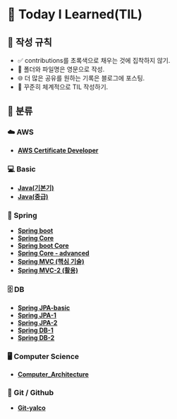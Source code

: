 # 📘 Today I Learned(TIL)
## 📜 작성 규칙
- ✅ contributions를 초록색으로 채우는 것에 집착하지 않기.
- 📂 폴더와 파일명은 영문으로 작성.
- 🌐 더 많은 공유를 원하는 기록은 블로그에 포스팅.
- 📅 꾸준히 체계적으로 TIL 작성하기.
## 📂 분류
### ☁️ AWS
- [**AWS Certificate Developer**](TIL/AWS-Associate/README.md)
### 💻 Basic
- [**Java(기본기)**](TIL/Java-basic/README.md)
- [**Java(중급)**](TIL/Java-mid1/README.md)
### 🌱 Spring
- [**Spring boot**](TIL/Spring-boot/README.md)
- [**Spring Core**](TIL/Spring-Core/README.md)
- [**Spring boot Core**](TIL/Spring-boot-core/README.md)
- [**Spring Core - advanced**](TIL/Spring-advanced/README.md)
- [**Spring MVC (핵심 기술)**](TIL/Spring-MVC/README.md)
- [**Spring MVC-2 (활용)**](TIL/Spring-MVC-2/README.md)
### 🗄 DB
- [**Spring JPA-basic**](TIL/Spring-Jpa-basic/README.md)
- [**Spring JPA-1**](TIL/Spring-Jpa-1/README.md)
- [**Spring JPA-2**](TIL/Spring-Jpa-2/README.md)
- [**Spring DB-1**](TIL/Spring-DB-1/README.md)
- [**Spring DB-2**](TIL/Spring-DB-2/README.md)
### 🖥 Computer Science
- [**Computer_Architecture**](TIL/Computer_Science/README.md)
### 🌟 Git / Github
- [**Git-yalco**](Git-yalco)
